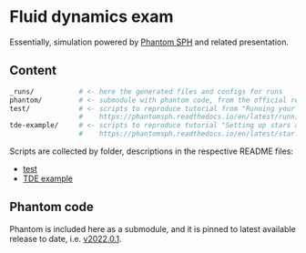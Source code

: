 # Fluid dynamics exam

Essentially, simulation powered by
[Phantom SPH](https://phantomsph.bitbucket.io/) and related presentation.

## Content

```sh
_runs/           # <- here the generated files and configs for runs
phantom/         # <- submodule with phantom code, from the official repo 'danieljprice/phantom'
test/            # <- scripts to reproduce tutorial from "Running your first calculation"
                 #    https://phantomsph.readthedocs.io/en/latest/running-first-calculation.html
tde-example/     # <- scripts to reproduce tutorial "Setting up stars and tidal disruption events"
                 #    https://phantomsph.readthedocs.io/en/latest/star.html
```

Scripts are collected by folder, descriptions in the respective README files:

- [test](./test/README.md)
- [TDE example](./tde-example/README.md)

## Phantom code

Phantom is included here as a submodule, and it is pinned to latest available
release to date, i.e.
[v2022.0.1](https://github.com/danieljprice/phantom/releases/tag/v2022.0.1).
